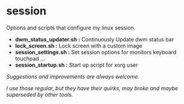 
# session

Options and scripts that configure my linux session.



- **dwm_status_updater.sh  :**  Continuously Update dwm status bar
- **lock_screen.sh         :**  Lock screen with a custom image
- **session_settings.sh    :**  Set session options for monitors keyboard touchpad ...
- **session_startup.sh     :**  Start up script for xorg user


*Suggestions and improvements are always welcome.*

*I use those regular, but they have their quirks, may broke and maybe superseded by other tools.*
